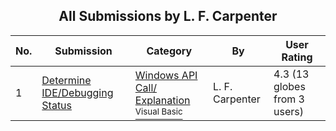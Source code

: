 ﻿<div align="center">

## All Submissions by L\. F\. Carpenter

</div>

No.  | Submission | Category | By   | User Rating
---- | ---------- | -------- | ---- | -----------
1 | [Determine IDE/Debugging Status<br />](https://github.com/Planet-Source-Code/l-f-carpenter-determine-ide-debugging-status__1-11615) | [Windows API Call/ Explanation<br /><sup>Visual Basic</sup>](../ByCategory/windows-api-call-explanation__1-39.md) | L\. F\. Carpenter | 4.3 (13 globes from 3 users)
